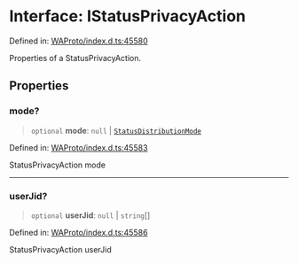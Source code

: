 # Interface: IStatusPrivacyAction

Defined in: [WAProto/index.d.ts:45580](https://github.com/Fokusdotid/Baileys/blob/b457796e9982984bfe7323cdd6fea8bc613c4ed0/WAProto/index.d.ts#L45580)

Properties of a StatusPrivacyAction.

## Properties

### mode?

> `optional` **mode**: `null` \| [`StatusDistributionMode`](../namespaces/StatusPrivacyAction/enumerations/StatusDistributionMode.md)

Defined in: [WAProto/index.d.ts:45583](https://github.com/Fokusdotid/Baileys/blob/b457796e9982984bfe7323cdd6fea8bc613c4ed0/WAProto/index.d.ts#L45583)

StatusPrivacyAction mode

***

### userJid?

> `optional` **userJid**: `null` \| `string`[]

Defined in: [WAProto/index.d.ts:45586](https://github.com/Fokusdotid/Baileys/blob/b457796e9982984bfe7323cdd6fea8bc613c4ed0/WAProto/index.d.ts#L45586)

StatusPrivacyAction userJid
